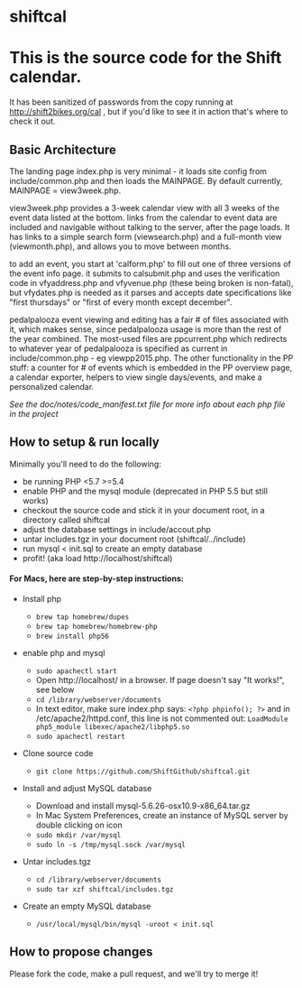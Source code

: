# shiftcal

This is the source code for the Shift calendar.
===============================================

It has been sanitized of passwords from the copy running at http://shift2bikes.org/cal , but if you'd like to see it in action that's where to check it out.

Basic Architecture
------------------

The landing page index.php is very minimal - it loads site config from include/common.php and then loads the MAINPAGE.  By default currently, MAINPAGE = view3week.php.

view3week.php provides a 3-week calendar view with all 3 weeks of the event data listed at the bottom.  links from the calendar to event data are included and navigable without talking to the server, after the page loads.  It has links to a simple search form (viewsearch.php) and a full-month view (viewmonth.php), and allows you to move between months.

to add an event, you start at 'calform.php' to fill out one of three versions of the event info page.  it submits to calsubmit.php and uses the verification code in vfyaddress.php and vfyvenue.php (these being broken is non-fatal), but vfydates.php is needed as it parses and accepts date specifications like "first thursdays" or "first of every month except december".

pedalpalooza event viewing and editing has a fair # of files associated with it, which makes sense, since pedalpalooza usage is more than the rest of the year combined.  The most-used files are ppcurrent.php which redirects to whatever year of pedalpalooza is specified as current in include/common.php - eg viewpp2015.php.  The other functionality in the PP stuff: a counter for # of events which is embedded in the PP overview page, a calendar exporter, helpers to view single days/events, and make a personalized calendar.

*See the doc/notes/code_manifest.txt file for more info about each php file in the project*

How to setup & run locally
--------------------------

Minimally you'll need to do the following:

- be running PHP <5.7 >=5.4
- enable PHP and the mysql module (deprecated in PHP 5.5 but still works)
- checkout the source code and stick it in your document root, in a directory called shiftcal
- adjust the database settings in include/accout.php
- untar includes.tgz in your document root (shiftcal/../include)
- run mysql < init.sql to create an empty database
- profit! (aka load http://localhost/shiftcal)

#### For Macs, here are step-by-step instructions:

- Install php
  - `brew tap homebrew/dupes`
  - `brew tap homebrew/homebrew-php`
  - `brew install php56`


- enable php and mysql
  - `sudo apachectl start`
  - Open http://localhost/ in a browser. If page doesn't say "It works!", see below
  - `cd /library/webserver/documents`
  - In text editor, make sure index.php says: `<?php phpinfo(); ?>` and in /etc/apache2/httpd.conf, this line is not commented out: `LoadModule php5_module libexec/apache2/libphp5.so`
  - `sudo apachectl restart`


- Clone source code
  - `git clone https://github.com/ShiftGithub/shiftcal.git`


- Install and adjust MySQL database
  - Download and install mysql-5.6.26-osx10.9-x86_64.tar.gz
  - In Mac System Preferences, create an instance of MySQL server by double clicking on icon
  - `sudo mkdir /var/mysql`
  - `sudo ln -s /tmp/mysql.sock /var/mysql`


- Untar includes.tgz
  - `cd /library/webserver/documents`
  - `sudo tar xzf shiftcal/includes.tgz`


- Create an empty MySQL database
  - `/usr/local/mysql/bin/mysql -uroot < init.sql`


How to propose changes
----------------------

Please fork the code, make a pull request, and we'll try to merge it!
